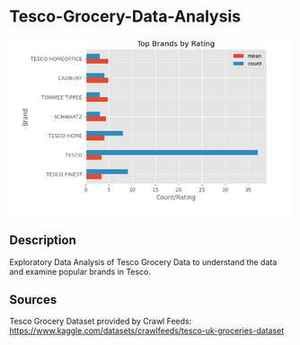 # Tesco-Grocery-Data-Analysis

<img src="TopBrands.png">

## Description

Exploratory Data Analysis of Tesco Grocery Data to understand the data and examine popular brands in Tesco.

## Sources

Tesco Grocery Dataset provided by Crawl Feeds:
https://www.kaggle.com/datasets/crawlfeeds/tesco-uk-groceries-dataset
